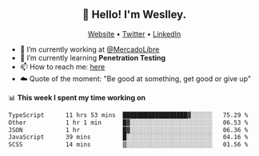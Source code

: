 <h2 align="center">👋 Hello! I'm Weslley.</h2>
<p align="center">
  <a href="http://weslleyneri.com.br">Website</a> •
  <a href="https://twitter.com/Weslley_Neri">Twitter</a> •
  <a href="https://www.linkedin.com/in/weslley-neri-3658908b">LinkedIn</a>
</p>


- 🔭 I’m currently working at [@MercadoLibre](https://github.com/mercadolibre)
- 🌱 I’m currently learning **Penetration Testing**
- 📫 How to reach me: [here](mailto:weslley39@gmail.com)
- ☁️ Quote of the moment: "Be good at something, get good or give up"

📊 **This week I spent my time working on**
<!--START_SECTION:waka-->

```txt
TypeScript      11 hrs 53 mins  ██████████████████▓░░░░░░   75.29 %
Other           1 hr 1 min      █▓░░░░░░░░░░░░░░░░░░░░░░░   06.53 %
JSON            1 hr            █▓░░░░░░░░░░░░░░░░░░░░░░░   06.36 %
JavaScript      39 mins         █░░░░░░░░░░░░░░░░░░░░░░░░   04.16 %
SCSS            14 mins         ▒░░░░░░░░░░░░░░░░░░░░░░░░   01.56 %
```

<!--END_SECTION:waka-->

<!-- Inspired by https://github.com/gruselhaus/gruselhaus -->